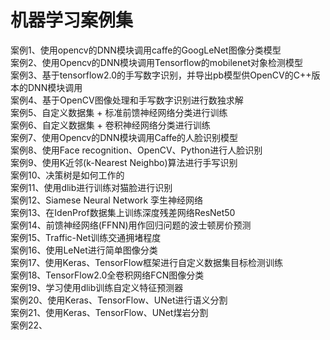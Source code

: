 # 机器学习案例集

案例1、使用opencv的DNN模块调用caffe的GoogLeNet图像分类模型  
案例2、使用Opencv的DNN模块调用Tensorflow的mobilenet对象检测模型  
案例3、基于tensorflow2.0的手写数字识别，并导出pb模型供OpenCV的C++版本的DNN模块调用  
案例4、基于OpenCV图像处理和手写数字识别进行数独求解  
案例5、自定义数据集 + 标准前馈神经网络分类进行训练  
案例6、自定义数据集 + 卷积神经网络分类进行训练  
案例7、使用Opencv的DNN模块调用Caffe的人脸识别模型  
案例8、使用Face recognition、OpenCV、Python进行人脸识别  
案例9、使用K近邻(k-Nearest Neighbo)算法进行手写识别  
案例10、决策树是如何工作的  
案例11、使用dlib进行训练对猫脸进行识别  
案例12、Siamese Neural Network 孪生神经网络  
案例13、在IdenProf数据集上训练深度残差网络ResNet50  
案例14、前馈神经网络(FFNN)用作回归问题的波士顿房价预测  
案例15、Traffic-Net训练交通拥堵程度  
案例16、使用LeNet进行简单图像分类  
案例17、使用Keras、TensorFlow框架进行自定义数据集目标检测训练  
案例18、TensorFlow2.0全卷积网络FCN图像分类  
案例19、学习使用dlib训练自定义特征预测器  
案例20、使用Keras、TensorFlow、UNet进行语义分割  
案例21、使用Keras、TensorFlow、UNet煤岩分割  
案例22、